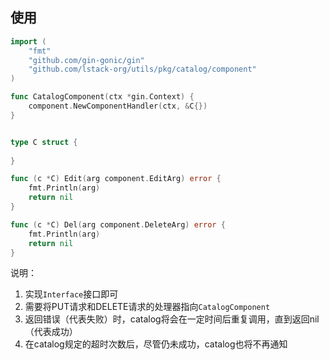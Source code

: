 
使用
---
```go
import (
	"fmt"
	"github.com/gin-gonic/gin"
	"github.com/lstack-org/utils/pkg/catalog/component"
)

func CatalogComponent(ctx *gin.Context) {
	component.NewComponentHandler(ctx, &C{})
}


type C struct {
	
}

func (c *C) Edit(arg component.EditArg) error {
	fmt.Println(arg)
	return nil
}

func (c *C) Del(arg component.DeleteArg) error {
	fmt.Println(arg)
	return nil
}
```


说明：
1. 实现`Interface`接口即可
2. 需要将PUT请求和DELETE请求的处理器指向`CatalogComponent`
2. 返回错误（代表失败）时，catalog将会在一定时间后重复调用，直到返回nil（代表成功）
3. 在catalog规定的超时次数后，尽管仍未成功，catalog也将不再通知